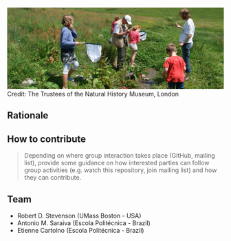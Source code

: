 ![GitHub Logo](citizen-science.jpg)
Credit: The Trustees of the Natural History Museum, London


## Rationale

## How to contribute

> Depending on where group interaction takes place (GitHub, mailing list), provide some guidance on how interested parties can follow group activities (e.g. watch this repository, join mailing list) and how they can contribute.


## Team

- Robert D. Stevenson (UMass Boston - USA)
- Antonio M. Saraiva (Escola Politécnica - Brazil)
- Etienne Cartolno (Escola Politécnica - Brazil)